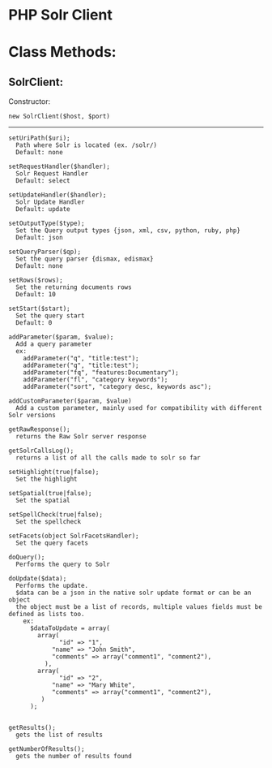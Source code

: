 PHP Solr Client
===============

Class Methods:
==============

  SolrClient:
  -----------
  Constructor:
  
    new SolrClient($host, $port)
---------------------------------------------------------------------------------
    setUriPath($uri);
      Path where Solr is located (ex. /solr/)
      Default: none
    
    setRequestHandler($handler);
      Solr Request Handler
      Default: select
    
    setUpdateHandler($handler);
      Solr Update Handler
      Default: update
    
    setOutputType($type);
      Set the Query output types {json, xml, csv, python, ruby, php}
      Default: json
    
    setQueryParser($qp);
      Set the query parser {dismax, edismax}
      Default: none
      
    setRows($rows);
      Set the returning documents rows
      Default: 10
      
    setStart($start);
      Set the query start
      Default: 0
      
    addParameter($param, $value);
      Add a query parameter
      ex:
        addParameter("q", "title:test");
        addParameter("q", "title:test");
        addParameter("fq", "features:Documentary");
        addParameter("fl", "category keywords");
        addParameter("sort", "category desc, keywords asc");
        
    addCustomParameter($param, $value)
      Add a custom parameter, mainly used for compatibility with different Solr versions
      
    getRawResponse();
      returns the Raw Solr server response
      
    getSolrCallsLog();
      returns a list of all the calls made to solr so far
      
    setHighlight(true|false);
      Set the highlight
      
    setSpatial(true|false);
      Set the spatial
      
    setSpellCheck(true|false);
      Set the spellcheck
      
    setFacets(object SolrFacetsHandler);
      Set the query facets
      
    doQuery();
      Performs the query to Solr
      
    doUpdate($data);
      Performs the update.
      $data can be a json in the native solr update format or can be an object
      the object must be a list of records, multiple values fields must be defined as lists too.
        ex:
          $dataToUpdate = array(
          	array(
          		  "id" => "1",
              	"name" => "John Smith",
              	"comments" => array("comment1", "comment2"),
              ),
          	array(
          		  "id" => "2",
              	"name" => "Mary White",
              	"comments" => array("comment1", "comment2"),
          	 )
          );
          
      
    getResults();
      gets the list of results
        
    getNumberOfResults();
      gets the number of results found
      
